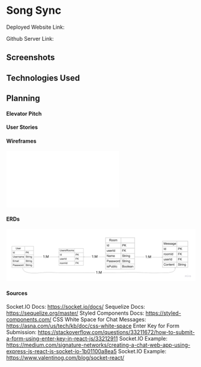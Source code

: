 # Song Sync

Deployed Website Link: 

Github Server Link: 

## Screenshots

## Technologies Used

## Planning

#### Elevator Pitch

#### User Stories

#### Wireframes
![Wireframes](/SongSync.pdf)

#### ERDs
![ERDs](/SongSync2.jpg)

#### Sources

Socket.IO Docs: https://socket.io/docs/
Sequelize Docs: https://sequelize.org/master/
Styled Components Docs: https://styled-components.com/
CSS White Space for Chat Messages: https://asna.com/us/tech/kb/doc/css-white-space
Enter Key for Form Submission: https://stackoverflow.com/questions/33211672/how-to-submit-a-form-using-enter-key-in-react-js/33212911
Socket.IO Example: https://medium.com/signature-networks/creating-a-chat-web-app-using-express-js-react-js-socket-io-1b01100a8ea5
Socket.IO Example: https://www.valentinog.com/blog/socket-react/